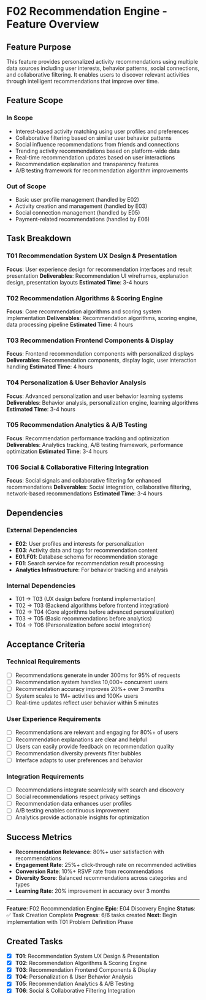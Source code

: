 # F02 Recommendation Engine - Feature Overview

## Feature Purpose

This feature provides personalized activity recommendations using multiple data sources including user interests, behavior patterns, social connections, and collaborative filtering. It enables users to discover relevant activities through intelligent recommendations that improve over time.

## Feature Scope

### In Scope
- Interest-based activity matching using user profiles and preferences
- Collaborative filtering based on similar user behavior patterns
- Social influence recommendations from friends and connections
- Trending activity recommendations based on platform-wide data
- Real-time recommendation updates based on user interactions
- Recommendation explanation and transparency features
- A/B testing framework for recommendation algorithm improvements

### Out of Scope
- Basic user profile management (handled by E02)
- Activity creation and management (handled by E03)
- Social connection management (handled by E05)
- Payment-related recommendations (handled by E06)

## Task Breakdown

### T01 Recommendation System UX Design & Presentation
**Focus**: User experience design for recommendation interfaces and result presentation
**Deliverables**: Recommendation UI wireframes, explanation design, presentation layouts
**Estimated Time**: 3-4 hours

### T02 Recommendation Algorithms & Scoring Engine
**Focus**: Core recommendation algorithms and scoring system implementation
**Deliverables**: Recommendation algorithms, scoring engine, data processing pipeline
**Estimated Time**: 4 hours

### T03 Recommendation Frontend Components & Display
**Focus**: Frontend recommendation components with personalized displays
**Deliverables**: Recommendation components, display logic, user interaction handling
**Estimated Time**: 4 hours

### T04 Personalization & User Behavior Analysis
**Focus**: Advanced personalization and user behavior learning systems
**Deliverables**: Behavior analysis, personalization engine, learning algorithms
**Estimated Time**: 3-4 hours

### T05 Recommendation Analytics & A/B Testing
**Focus**: Recommendation performance tracking and optimization
**Deliverables**: Analytics tracking, A/B testing framework, performance optimization
**Estimated Time**: 3-4 hours

### T06 Social & Collaborative Filtering Integration
**Focus**: Social signals and collaborative filtering for enhanced recommendations
**Deliverables**: Social integration, collaborative filtering, network-based recommendations
**Estimated Time**: 3-4 hours

## Dependencies

### External Dependencies
- **E02**: User profiles and interests for personalization
- **E03**: Activity data and tags for recommendation content
- **E01.F01**: Database schema for recommendation storage
- **F01**: Search service for recommendation result processing
- **Analytics Infrastructure**: For behavior tracking and analysis

### Internal Dependencies
- T01 → T03 (UX design before frontend implementation)
- T02 → T03 (Backend algorithms before frontend integration)
- T02 → T04 (Core algorithms before advanced personalization)
- T03 → T05 (Basic recommendations before analytics)
- T04 → T06 (Personalization before social integration)

## Acceptance Criteria

### Technical Requirements
- [ ] Recommendations generate in under 300ms for 95% of requests
- [ ] Recommendation system handles 10,000+ concurrent users
- [ ] Recommendation accuracy improves 20%+ over 3 months
- [ ] System scales to 1M+ activities and 100K+ users
- [ ] Real-time updates reflect user behavior within 5 minutes

### User Experience Requirements
- [ ] Recommendations are relevant and engaging for 80%+ of users
- [ ] Recommendation explanations are clear and helpful
- [ ] Users can easily provide feedback on recommendation quality
- [ ] Recommendation diversity prevents filter bubbles
- [ ] Interface adapts to user preferences and behavior

### Integration Requirements
- [ ] Recommendations integrate seamlessly with search and discovery
- [ ] Social recommendations respect privacy settings
- [ ] Recommendation data enhances user profiles
- [ ] A/B testing enables continuous improvement
- [ ] Analytics provide actionable insights for optimization

## Success Metrics

- **Recommendation Relevance**: 80%+ user satisfaction with recommendations
- **Engagement Rate**: 25%+ click-through rate on recommended activities
- **Conversion Rate**: 10%+ RSVP rate from recommendations
- **Diversity Score**: Balanced recommendations across categories and types
- **Learning Rate**: 20% improvement in accuracy over 3 months

---

**Feature**: F02 Recommendation Engine
**Epic**: E04 Discovery Engine
**Status**: ✅ Task Creation Complete
**Progress**: 6/6 tasks created
**Next**: Begin implementation with T01 Problem Definition Phase

## Created Tasks
- [x] **T01**: Recommendation System UX Design & Presentation
- [x] **T02**: Recommendation Algorithms & Scoring Engine
- [x] **T03**: Recommendation Frontend Components & Display
- [x] **T04**: Personalization & User Behavior Analysis
- [x] **T05**: Recommendation Analytics & A/B Testing
- [x] **T06**: Social & Collaborative Filtering Integration
